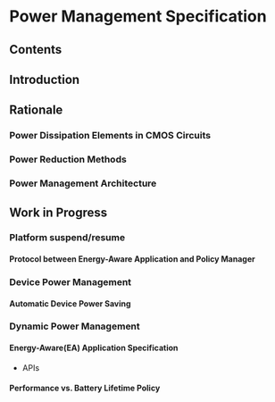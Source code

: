 # Power Management Specification
## Contents
## Introduction
## Rationale
### Power Dissipation Elements in CMOS Circuits
### Power Reduction Methods
### Power Management Architecture
## Work in Progress
### Platform suspend/resume
#### Protocol between Energy-Aware Application and Policy Manager
### Device Power Management
#### Automatic Device Power Saving
### Dynamic Power Management
#### Energy-Aware(EA) Application Specification
* APIs
#### Performance vs. Battery Lifetime Policy
